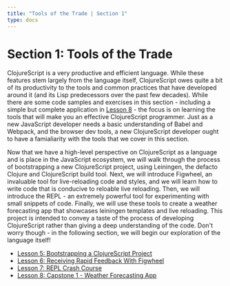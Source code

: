 ```yaml
---
title: "Tools of the Trade | Section 1"
type: docs
---
```


# Section 1: Tools of the Trade

ClojureScript is a very productive and efficient language. While these features stem largely
from the language itself, ClojureScript owes quite a bit of its productivity to the tools
and common practices that have developed around it (and its Lisp predecessors over the past
few decades). While there are some code samples and exercises in this section - including a
simple but complete application in [Lesson 8](/section-1/lesson-8-capstone-weather-forecasting-app) -
the focus is on learning the tools that will make you an effective ClojureScript programmer.
Just as a new JavaScript developer needs a basic understanding of Babel and Webpack, and the
browser dev tools, a new ClojureScript developer ought to have a famialiarity with the tools that
we cover in this section.

Now that we have a high-level perspective on ClojureScript as a language and is place in
the JavaScript ecosystem, we will walk through the process of bootstrapping a new ClojureScript
project, using Leiningen, the defacto Clojure and ClojureScript build tool. Next, we will introduce
Figwheel, an invaluable tool for live-reloading code and styles, and we will learn how to write code
that is conducive to reloable live reloading. Then, we will introduce the REPL - an extremely powerful
tool for experimenting with small snippets of code. Finally, we will use these tools to create a
weather forecasting app that showcases leiningen templates and live reloading. This project is intended
to convey a taste of the process of developing ClojureScript rather than giving a deep understanding of
the code. Don't worry though - in the following section, we will begin our exploration of the language
itself!

- [Lesson 5: Bootstrapping a ClojureScript Project](/section-1/lesson-5-bootstrapping-a-clojurescript-project)
- [Lesson 6: Receiving Rapid Feedback With Figwheel](/section-1/lesson-6-receiving-rapid-feedback-with-figwheel)
- [Lesson 7: REPL Crash Course](/section-1/lesson-7-repl-crash-course)
- [Lesson 8: Capstone 1 - Weather Forecasting App](/section-1/lesson-8-capstone-weather-forecasting-app)
